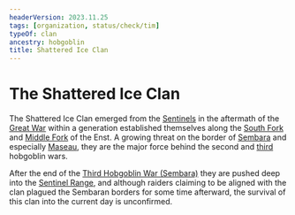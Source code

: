 ```yaml
---
headerVersion: 2023.11.25
tags: [organization, status/check/tim]
typeOf: clan
ancestry: hobgoblin
title: Shattered Ice Clan
---
```

# The Shattered Ice Clan



The Shattered Ice Clan emerged from the [Sentinels](<../../gazetteer/sentinel-range/sentinel-range.md>) in the aftermath of the [Great War](<../../events/1500s/great-war.md>) within a generation established themselves along the [South Fork](<../../gazetteer/greater-sembara/rivers/wistel-enst-watershed/enst-south-fork.md>) and [Middle Fork](<../../gazetteer/greater-sembara/rivers/wistel-enst-watershed/enst-middle-fork.md>) of the Enst. A growing threat on the border of [Sembara](<../../gazetteer/greater-sembara/sembara/sembara.md>) and especially [Maseau](<../../gazetteer/greater-sembara/duchy-of-maseau/duchy-of-maseau.md>), they are the major force behind the second and [third](<../../history/third-hobgoblin-war-sembara.md>) hobgoblin wars. 

After the end of the [Third Hobgoblin War (Sembara)](<../../history/third-hobgoblin-war-sembara.md>) they are pushed deep into the [Sentinel Range](<../../gazetteer/sentinel-range/sentinel-range.md>), and although raiders claiming to be aligned with the clan plagued the Sembaran borders for some time afterward, the survival of this clan into the current day is unconfirmed.

